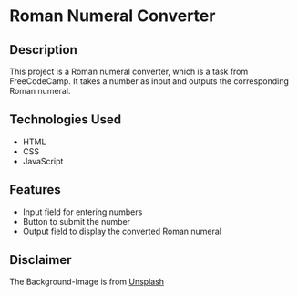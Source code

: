 # Roman Numeral Converter

## Description

This project is a Roman numeral converter, which is a task from FreeCodeCamp. It takes a number as input and outputs the corresponding Roman numeral.

## Technologies Used

- HTML
- CSS
- JavaScript

## Features

- Input field for entering numbers
- Button to submit the number
- Output field to display the converted Roman numeral

## Disclaimer

The Background-Image is from [Unsplash](https://unsplash.com/de)
